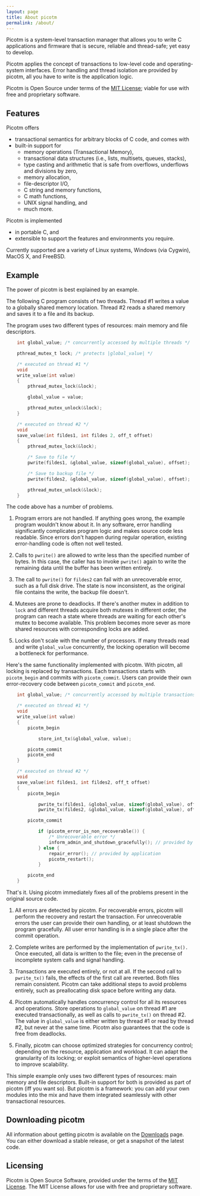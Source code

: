 ```yaml
---
layout: page
title: About picotm
permalink: /about/
---
```


Picotm is a system-level transaction manager that allows you to write C
applications and firmware that is secure, reliable and thread-safe; yet
easy to develop.

Picotm applies the concept of transactions to low-level code and
operating-system interfaces. Error handling and thread isolation are
provided by picotm, all you have to write is the application logic.

Picotm is Open Source under terms of the [MIT License][license:mit];
viable for use with free and proprietary software.

## Features

Picotm offers

 - transactional semantics for arbitrary blocks of C code, and comes with
 - built-in support for
   - memory operations (Transactional Memory),
   - transactional data structures (i.e., lists, multisets, queues, stacks),
   - type casting and arithmetic that is safe from overflows, underflows
     and divisions by zero,
   - memory allocation,
   - file-descriptor I/O,
   - C string and memory functions,
   - C math functions,
   - UNIX signal handling, and
   - much more.

Picotm is implemented

 - in portable C, and
 - extensible to support the features and environments you require.

Currently supported are a variety of Linux systems, Windows (via Cygwin),
MacOS X, and FreeBSD.

## Example

The power of picotm is best explained by an example.

The following C program consists of two threads. Thread #1 writes a value
to a globally shared memory location. Thread #2 reads a shared memory and
saves it to a file and its backup.

The program uses two different types of resources: main memory and file
descriptors.

~~~ c
    int global_value; /* concurrently accessed by multiple threads */

    pthread_mutex_t lock; /* protects |global_value| */

    /* executed on thread #1 */
    void
    write_value(int value)
    {
        pthread_mutex_lock(&lock);

        global_value = value;

        pthread_mutex_unlock(&lock);
    }

    /* executed on thread #2 */
    void
    save_value(int fildes1, int fildes 2, off_t offset)
    {
        pthread_mutex_lock(&lock);

        /* Save to file */
        pwrite(fildes1, &global_value, sizeof(global_value), offset);

        /* Save to backup file */
        pwrite(fildes2, &global_value, sizeof(global_value), offset);

        pthread_mutex_unlock(&lock);
    }
~~~

The code above has a number of problems.

 1. Program errors are not handled. If anything goes wrong, the example
    program wouldn't know about it. In any software, error handling
    significantly complicates program logic and makes source code less
    readable. Since errors don't happen during regular operation, existing
    error-handling code is often not well tested.

 2. Calls to `pwrite()` are allowed to write less than the specified number of
    bytes. In this case, the caller has to invoke `pwrite()` again to write the
    remaining data until the buffer has been written entirely.

 3. The call to `pwrite()` for `fildes2` can fail with an unrecoverable error,
    such as a full disk drive. The state is now inconsistent, as the original
    file contains the write, the backup file doesn't.

 4. Mutexes are prone to deadlocks. If there's another mutex in addition to
    `lock` and different threads acquire both mutexes in different order,
    the program can reach a state where threads are waiting for each other's
    mutex to become available. This problem becomes more sever as more shared
    resources with corresponding locks are added.

 5. Locks don't scale with the number of processors. If many threads read
    and write `global_value` concurrently, the locking operation will become
    a bottleneck for performance.

Here's the same functionality implemented with picotm. With picotm, all
locking is replaced by transactions. Each transactions starts with
`picotm_begin` and commits with `picotm_commit`. Users can provide their own
error-recovery code between `picotm_commit` and `picotm_end`.

~~~ c
    int global_value; /* concurrently accessed by multiple transactions */

    /* executed on thread #1 */
    void
    write_value(int value)
    {
        picotm_begin

            store_int_tx(&global_value, value);

        picotm_commit
        picotm_end
    }

    /* executed on thread #2 */
    void
    save_value(int fildes1, int fildes2, off_t offset)
    {
        picotm_begin

            pwrite_tx(fildes1, &global_value, sizeof(global_value), offset);
            pwrite_tx(fildes2, &global_value, sizeof(global_value), offset);

        picotm_commit

            if (picotm_error_is_non_recoverable()) {
                /* Unrecoverable error */
                inform_admin_and_shutdown_gracefully(); // provided by application
            } else {
                repair_error(); // provided by application
                picotm_restart();
            }

        picotm_end
    }
~~~

That's it. Using picotm immediately fixes all of the problems present in the
original source code.

 1. All errors are detected by picotm. For recoverable errors, picotm
    will perform the recovery and restart the transaction. For unrecoverable
    errors the user can provide their own handling, or at least shutdown
    the program gracefully. All user error handling is in a single place
    after the commit operation.

 2. Complete writes are performed by the implementation of `pwrite_tx().` Once
    executed, all data is written to the file; even in the precense of
    incomplete system calls and signal handling.

 3. Transactions are executed entirely, or not at all. If the second call to
    `pwrite_tx()` fails, the effects of the first call are reverted. Both
    files remain consistent. Picotm can take additional steps to avoid
    problems entirely, such as preallocating disk space before writing any
    data.

 4. Picotm automatically handles concurrency control for all its resources
    and operations. Store operations to `global_value` on thread #1 are
    executed transactionally, as well as calls to `pwrite_tx()` on thread #2.
    The value in `global_value` is either written by thread #1 or read by
    thread #2, but never at the same time. Picotm also guarantees that the
    code is free from deadlocks.

 5. Finally, picotm can choose optimized strategies for concurrency control;
    depending on the resource, application and workload. It can adapt the
    granularity of its locking; or exploit semantics of higher-level operations
    to improve scalability.

This simple example only uses two different types of resources: main memory
and file descriptors. Built-in support for both is provided as part of picotm
(iff you want so). But picotm is a framework: you can add your own modules
into the mix and have them integrated seamlessly with other transactional
resources.

## Downloading picotm

All information about getting picotm is available on the
[Downloads](/downloads/) page. You can either download a stable release, or
get a snapshot of the latest code.

## Licensing

Picotm is Open Source Software, provided under the terms of the
[MIT License][license:mit]. The MIT License allows for use with free and
proprietary software.

[license:mit]:  http://choosealicense.com/licenses/mit/
